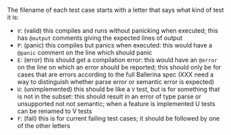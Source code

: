The filename of each test case starts with a letter that says what kind of test it is:

* `V`: (valid) this compiles and runs without panicking when executed; this has `@output` comments giving the expected lines of output
* `P`: (panic) this compiles but panics when executed: this would have a `@panic` comment on the line which should panic
* `E`:  (error) this should get a compilation error: this would have an `@error` on the line on which an error should be reported; this should only be for cases that are errors according to the full Ballerina spec (XXX need a way to distinguish whether parse error or semantic error is expected)
* `U`: (unimplemented) this should be like a `V` test, but is for something that is not in the subset: this should result in an error of type parse or unsupported not not semantic; when a feature is implemented U tests can be renamed to V tests
* `F`: (fail) this is for current failing test cases; it should be followed by one of the other letters
